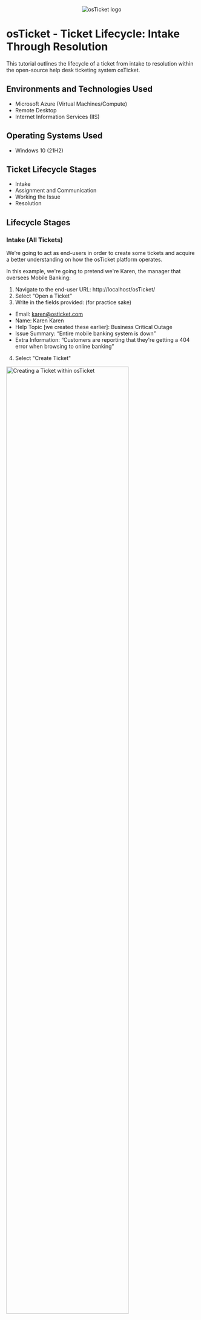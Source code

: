 <p align="center">
<img src="https://i.imgur.com/Clzj7Xs.png" alt="osTicket logo"/>
</p>

<h1>osTicket - Ticket Lifecycle: Intake Through Resolution</h1>
This tutorial outlines the lifecycle of a ticket from intake to resolution within the open-source help desk ticketing system osTicket.<br />


<h2>Environments and Technologies Used</h2>

- Microsoft Azure (Virtual Machines/Compute)
- Remote Desktop
- Internet Information Services (IIS)

<h2>Operating Systems Used </h2>

- Windows 10</b> (21H2)

<h2>Ticket Lifecycle Stages</h2>

- Intake
- Assignment and Communication
- Working the Issue
- Resolution

<h2>Lifecycle Stages</h2>

<h3>Intake (All Tickets)</h3>

<p>We’re going to act as end-users in order to create some tickets and acquire a better understanding on how the osTicket platform operates.</p>

<p>In this example, we're going to pretend we're Karen, the manager that oversees Mobile Banking:</p>
  
1. Navigate to the end-user URL: http://localhost/osTicket/
2. Select “Open a Ticket”
3. Write in the fields provided: (for practice sake)

- Email: karen@osticket.com
- Name: Karen Karen
- Help Topic [we created these earlier]: Business Critical Outage
- Issue Summary: “Entire mobile banking system is down”
- Extra Information: “Customers are reporting that they're getting a 404 error when browsing to online banking”

4. Select "Create Ticket"

<img src="https://i.imgur.com/eycJbd4.png" height="80%" width="80%" alt="Creating a Ticket within osTicket"/>
<img src="https://i.imgur.com/DJmEXEB.png" height="80%" width="80%" alt="Disk Sanitization Steps"/>

<br>

<p>Now, we're going to pretend we're Ken from the Accounting Department and create another ticket for a different issue.</p>

1. Select ‘Open a New Ticket'
2. Write in the fields provided: (for practice sake)

- Email: ken@osticket.com
- Name: Ken Ken
- Help Topic: 'Personal Computer Issues'
- Extra information: ‘Ever since the upgrade last night, nobody in accounting has been able to use Adobe Reader’ 

4. Select "Create Ticket"

<img src="https://i.imgur.com/DJmEXEB.png" height="80%" width="80%" alt="Disk Sanitization Steps"/>
<img src="https://i.imgur.com/DJmEXEB.png" height="80%" width="80%" alt="Disk Sanitization Steps"/>

<br>

<h3>Troubleshooting: Giving Jane Doe Permissions</h3>

<p>Before continuing with the tutorial, we need to grant Jane Doe 'Supreme Admin' access. This will help us continue the rest of the project.</p>

1. Navigate to the admin link: http://localhost/osTicket/scp/login.php
2. Log in as Jane Doe: username: jane.doe / Password1
3. When we login, we can see the tickets aren’t showing up so we’re going to troubleshoot by logging in as the admin and checking Jane’s permissions
4. Navigate back to the admin login link: Login as 'Supreme Admin': (example: darin_admin)
5. When we log in, we can see the tickets appear via the Agent Panel as Supreme Admin
6. Select 'Admin Panel' > click ‘Agents’ > click ‘Jane Doe' 
7. Select ‘Access’ > Under Extended Access: ‘Support’ for Department > click ‘Add’ > ‘Supreme Admin’ for Role > ‘Save Changes’
8. Login with the admin link for Jane Doe again: 

- username: jane.doe / Password1

9. When we login, we can now see the tickets. That means, in this case, in order to work on Tickets, someone must be assigned specifically to the Support Department along with a role that will allow them to work on tickets 
 
<img src="https://i.imgur.com/DJmEXEB.png" height="80%" width="80%" alt="Disk Sanitization Steps"/>
<img src="https://i.imgur.com/DJmEXEB.png" height="80%" width="80%" alt="Disk Sanitization Steps"/>
<img src="https://i.imgur.com/DJmEXEB.png" height="80%" width="80%" alt="Disk Sanitization Steps"/>
<img src="https://i.imgur.com/DJmEXEB.png" height="80%" width="80%" alt="Disk Sanitization Steps"/>

<br>

<h2>Mobile Banking Ticket</h2>

<h3>Assignment & Communication</h3>

<p>We’re going to go through these tickets right now and edit them/tweak them. Right now, it appears that the tickets all have ‘Normal’ priority.</p>

1. Select the ticket ‘Entire Mobile Online Banking is Down’ ticket
2. Select ‘Priority’ > Set Priority Level to ‘Emergency’ (since this is a business impacting event) > Select ‘Update’
3. We can assign to an agent as well: select ‘Assigned To’ > select assignee ‘Jane Doe’ > select ‘Assign’
4. Since this is severe business-impacting event, we want to alter the SLA accordingly: select ‘SLA Plan’ > set SLA to ‘SEV-A’
5. If the entire system is down, it might be beyond the scope of the Help Desk: select ‘Department’ > transfer the ticket from ‘Support’ to ‘System Administrators’
6. We can see the history of edits/things that have been changed so far and the thread of messages created as part of effective communication
7. If we exit out and back into the panel, we can see some of the changes we’ve made: “Emergency” and “Assigned to Jane Doe”

<img src="https://i.imgur.com/DJmEXEB.png" height="80%" width="80%" alt="Disk Sanitization Steps"/>
<img src="https://i.imgur.com/DJmEXEB.png" height="80%" width="80%" alt="Disk Sanitization Steps"/>
<img src="https://i.imgur.com/DJmEXEB.png" height="80%" width="80%" alt="Disk Sanitization Steps"/>

<br>

<h3>Working the Issue</h3>

<p>We can go back inside of the ticket and communicate that the ticket was worked on/resolved.</p>

<p>In this example: "Jerry from Systems Engineering found and corrected a failed load balancer. Mobile banking should be back up." 
  
<img src="https://i.imgur.com/DJmEXEB.png" height="80%" width="80%" alt="Disk Sanitization Steps"/>
  
<br>
  
<h3>Resolution</h3>

1. The status of the ticket was changed to ‘Closed’ (since Jerry from Systems Engineering resolved the issue)
2. When we navigate back to the Tickets portal and select ‘Closed’, we can see the ticket was moved there. 

<img src="https://i.imgur.com/DJmEXEB.png" height="80%" width="80%" alt="Disk Sanitization Steps"/>
<img src="https://i.imgur.com/DJmEXEB.png" height="80%" width="80%" alt="Disk Sanitization Steps"/>

<br>

<h2>Accounting Department Adobe Ticket</h2>

<h3>Assignment & Creation</h3>

1. Navigate back to ‘Tickets’ portal & select ‘Entire Accounting Dept Adobe Reader Not Working’ ticket
2. Open the ticket and work through it/give it proper assignments:

- Priority: High

<p>It’s not as crucial as mobile banking being down but if the entire accounting dept is experiencing difficulties, that has a relatively high impact.</p>

- SLA: SEV-B
- Assignee: John

<p>We want to assign it to someone so that the delegated person can start working and reach out/communicate with the accounting department.</p>

3. In the ticket thread, John and Ken can start collaborating:“Re-assigned to SEV-B, reached out to John for a warm hand off”

<img src="https://i.imgur.com/DJmEXEB.png" height="80%" width="80%" alt="Disk Sanitization Steps"/>
<img src="https://i.imgur.com/DJmEXEB.png" height="80%" width="80%" alt="Disk Sanitization Steps"/>

<br>

<h3>Working the Issue</h3>

<p>Since this is John’s ticket now, we’re going to re-login to the Admin portal as John in order to start working on the ticket.</p>

1. Login as John: username: john.doe / Password1
2. We can see the ticket appear on John's dashboard
3. John can look inside the ticket and see the communication that happened with Jane Doe: We can see it was reassigned as a SEV-B issue. John can see the problem is that Adobe Reader not working. Since it’s a SEV-B, John can conclude he was 4 hours to fix this due to SLA ruling. 
4. John can write in the Ticket Thread to communicate how we plans to solve the issue: 

- Example: “Rolled back version of Adobe Reader to previous version allowing the accounting department to work. 

In the meantime, I will research why the new version doesn't work on the accounting department's hardware”

<img src="https://i.imgur.com/DJmEXEB.png" height="80%" width="80%" alt="Disk Sanitization Steps"/>
<img src="https://i.imgur.com/DJmEXEB.png" height="80%" width="80%" alt="Disk Sanitization Steps"/>

<br>

<h3>Resolution</h3>

1. For this example, John found the issue and now he’ll communicate in the Ticket Thread:

<p>“Figured out the problem, re-upgraded everyone. Adobe Reader on the accounting department's device should be working”</p>

2. Mark the ticket as ‘Resolved’
3. Navigate to 'Tickets' > 'Closed' > The ticket has moved here 

<img src="https://i.imgur.com/DJmEXEB.png" height="80%" width="80%" alt="Disk Sanitization Steps"/>
<img src="https://i.imgur.com/DJmEXEB.png" height="80%" width="80%" alt="Disk Sanitization Steps"/>
<img src="https://i.imgur.com/DJmEXEB.png" height="80%" width="80%" alt="Disk Sanitization Steps"/>




